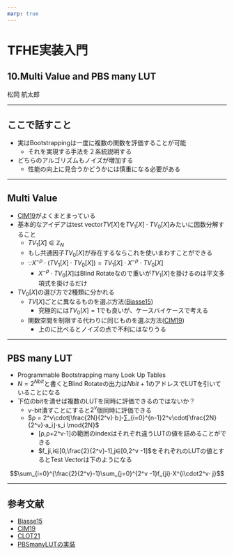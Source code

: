 ```yaml
---
marp: true
---
```

<!-- 
theme: default
size: 16:9
paginate: true
footer : ![](../../image/ccbysa.png) [licence](https://creativecommons.org/licenses/by-sa/4.0/)
style: |
  h1, h2, h3, h4, h5, header, footer {
        color: white;
    }
  section {
    background-color: #505050;
    color:white
  }
  table{
      color:black
  }
  code{
    color:black
  }
    a {
    font-weight:bold;
    color:#F00;
  } 
-->

<!-- page_number: true -->

# TFHE実装入門

## 10.Multi Value and PBS many LUT

松岡 航太郎

---

## ここで話すこと

- 実はBootstrappingは一度に複数の関数を評価することが可能
  - それを実現する手法を２系統説明する
- どちらのアルゴリズムもノイズが増加する
  - 性能の向上に見合うかどうかには慎重になる必要がある

---

## Multi Value

- [CIM19](https://eprint.iacr.org/2018/622)がよくまとまっている
- 基本的なアイデアはtest vector$TV[X]$を$TV_1[X]⋅TV_0[X]$みたいに因数分解すること
  - $TV_1[X]\in\mathbb{Z}_N$
  - もし共通因子$TV_0[X]$が存在するならこれを使いまわすことができる
  - ∵$X^{-\rho}⋅(TV_1[X]⋅TV_0[X]) = TV_1[X]⋅ X^{-\rho} ⋅ TV_0[X]$
    - $X^{-\rho} ⋅ TV_0[X]$はBlind Rotateなので重いが$TV_1[X]$を掛けるのは平文多項式を掛けるだけ
- $TV_0[X]$の選び方で2種類に分かれる
  - $TV[X]$ごとに異なるものを選ぶ方法([Biasse15](https://link.springer.com/chapter/10.1007/978-3-319-22174-8_7))
    - 究極的には$TV_0[X]=1$でも良いが、ケースバイケースで考える
  - 関数空間を制限する代わりに同じものを選ぶ方法([CIM19](https://eprint.iacr.org/2018/622))
    - 上のに比べるとノイズの点で不利にはなりうる

---

## PBS many LUT

- Programmable Bootstrapping many Look Up Tables
- $N=2^{Nbit}$と書くとBlind Rotateの出力は$Nbit+1$のアドレスでLUTを引いていることになる
- 下位のbitを潰せば複数のLUTを同時に評価できるのではないか？
  - $v$-bit潰すことにすると$2^v$個同時に評価できる
  - $ρ = 2^v\cdot⌊\frac{2N}{2^v}⋅b⌋-∑_{i=0}^{n-1}2^v\cdot⌈\frac{2N}{2^v}⋅a_i⌋⋅s_i \mod{2N}$
    - [ρ,ρ+2^v-1]の範囲のindexはそれぞれ違うLUTの値を詰めることができる
    - $f_ji,i∈[0,\frac{2}{2^v}-1],j∈[0,2^v -1]$をそれぞれのLUTの値とするとTest Vectorは下のようになる

$$\sum_{i=0}^{\frac{2}{2^v}-1}\sum_{j=0}^{2^v -1}f_{ji}⋅X^{i\cdot2^v⋅ j}$$

---

## 参考文献

- [Biasse15](https://link.springer.com/chapter/10.1007/978-3-319-22174-8_7)
- [CIM19](https://eprint.iacr.org/2018/622)
- [CLOT21](https://eprint.iacr.org/2021/729)
- [PBSmanyLUTの実装](https://github.com/virtualsecureplatform/TFHEpp/blob/087d23d4429e592eca6bf888071ab4dc98f6f828/include/gatebootstrapping.hpp#L76-L86)